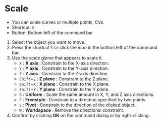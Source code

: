 # Scale

- You can scale curves or multiple points, CVs.
- Shortcut: `S`
- Button: Bottom left of the command bar

1. Select the object you want to move.
2. Press the shortcut `S` or click the icon in the bottom left of the command bar.
3. Use the scale gizmo that appears to scale it.
   - `X` : **X axis** : Constrain to the X-axis direction.
   - `Y` : **Y axis** : Constrain to the Y-axis direction.
   - `Z` : **Z axis** : Constrain to the Z-axis direction.
   - `Shift`+`Z` : **Z plane** : Constrain to the Z plane.
   - `Shift`+`X` : **X plane** : Constrain to the X plane.
   - `Shift`+`Y` : **Y plane** : Constrain to the Y plane.
   - `S` : **Uniform** : Scale the same amount in X, Y, and Z axis directions.
   - `F` : **Freestyle** : Constrain to a direction specified by two points.
   - `V` : **Pivot** : Constrain to the direction of the clicked object.
   - `W` : **Worldspace** : Remove the directional constraint.
4. Confirm by clicking **OK** on the command dialog or by right-clicking.